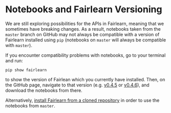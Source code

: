 # Notebooks and Fairlearn Versioning

We are still exploring possibilities for the APIs in Fairlearn,
meaning that we sometimes have breaking changes.
As a result, notebooks taken from the `master` branch on GitHub may
not always be compatible with a version of Fairlearn installed using
`pip` (notebooks on `master` will always be compatible with `master`).

If you encounter compatibility problems with notebooks, go to your terminal and run:
```
pip show fairlearn
```
to show the version of Fairlean which you currently have
installed.
Then, on the GitHub page, navigate to that version
(e.g. [v0.4.5](https://github.com/fairlearn/fairlearn/tree/v0.4.5) or
[v0.4.6](https://github.com/fairlearn/fairlearn/tree/v0.4.6)),
and download the notebooks from there.

Alternatively, [install Fairlearn from a cloned repository](https://fairlearn.github.io/contributor_guide/development_process.html#advanced-installation-instructions)
in order to use the notebooks from `master`.